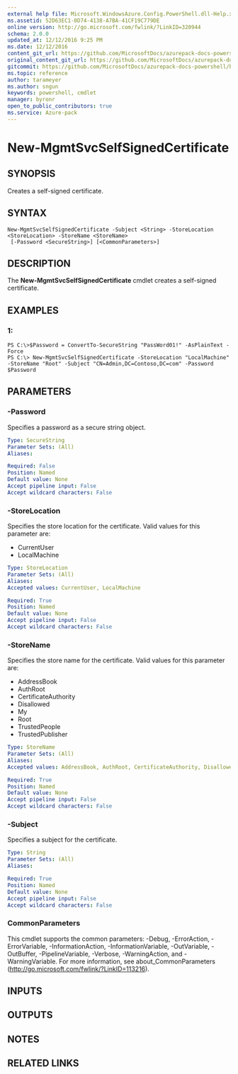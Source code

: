 ```yaml
---
external help file: Microsoft.WindowsAzure.Config.PowerShell.dll-Help.xml
ms.assetid: 52D63EC1-0D74-4138-A7BA-41CF19C779DE
online version: http://go.microsoft.com/fwlink/?LinkID=320944
schema: 2.0.0
updated_at: 12/12/2016 9:25 PM
ms.date: 12/12/2016
content_git_url: https://github.com/MicrosoftDocs/azurepack-docs-powershell/blob/live/AzurePack-cmdlets/Configuration/v1.0/New-MgmtSvcSelfSignedCertificate.md
original_content_git_url: https://github.com/MicrosoftDocs/azurepack-docs-powershell/blob/live/AzurePack-cmdlets/Configuration/v1.0/New-MgmtSvcSelfSignedCertificate.md
gitcommit: https://github.com/MicrosoftDocs/azurepack-docs-powershell/blob/b83cde31c8e8df3140400b62cc6698cfc8f37a47/AzurePack-cmdlets/Configuration/v1.0/New-MgmtSvcSelfSignedCertificate.md
ms.topic: reference
author: tarameyer
ms.author: sngun
keywords: powershell, cmdlet
manager: byronr
open_to_public_contributors: true
ms.service: Azure-pack
---
```


# New-MgmtSvcSelfSignedCertificate

## SYNOPSIS
Creates a self-signed certificate.

## SYNTAX

```
New-MgmtSvcSelfSignedCertificate -Subject <String> -StoreLocation <StoreLocation> -StoreName <StoreName>
 [-Password <SecureString>] [<CommonParameters>]
```

## DESCRIPTION
The **New-MgmtSvcSelfSignedCertificate** cmdlet creates a self-signed certificate.

## EXAMPLES

### 1:
```
PS C:\>$Password = ConvertTo-SecureString "PassWord01!" -AsPlainText -Force
PS C:\> New-MgmtSvcSelfSignedCertificate -StoreLocation "LocalMachine" -StoreName "Root" -Subject "CN=Admin,DC=Contoso,DC=com" -Password $Password
```

## PARAMETERS

### -Password
Specifies a password as a secure string object.

```yaml
Type: SecureString
Parameter Sets: (All)
Aliases: 

Required: False
Position: Named
Default value: None
Accept pipeline input: False
Accept wildcard characters: False
```

### -StoreLocation
Specifies the store location for the certificate.
Valid values for this parameter are:

- CurrentUser
- LocalMachine

```yaml
Type: StoreLocation
Parameter Sets: (All)
Aliases: 
Accepted values: CurrentUser, LocalMachine

Required: True
Position: Named
Default value: None
Accept pipeline input: False
Accept wildcard characters: False
```

### -StoreName
Specifies the store name for the certificate.
Valid values for this parameter are:

- AddressBook
- AuthRoot
- CertificateAuthority
- Disallowed
- My
- Root
- TrustedPeople
- TrustedPublisher

```yaml
Type: StoreName
Parameter Sets: (All)
Aliases: 
Accepted values: AddressBook, AuthRoot, CertificateAuthority, Disallowed, My, Root, TrustedPeople, TrustedPublisher

Required: True
Position: Named
Default value: None
Accept pipeline input: False
Accept wildcard characters: False
```

### -Subject
Specifies a subject for the certificate.

```yaml
Type: String
Parameter Sets: (All)
Aliases: 

Required: True
Position: Named
Default value: None
Accept pipeline input: False
Accept wildcard characters: False
```

### CommonParameters
This cmdlet supports the common parameters: -Debug, -ErrorAction, -ErrorVariable, -InformationAction, -InformationVariable, -OutVariable, -OutBuffer, -PipelineVariable, -Verbose, -WarningAction, and -WarningVariable. For more information, see about_CommonParameters (http://go.microsoft.com/fwlink/?LinkID=113216).

## INPUTS

## OUTPUTS

## NOTES

## RELATED LINKS

